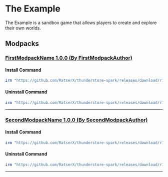 # The Example

The Example is a sandbox game that allows players to create and explore their own worlds.

## Modpacks

### [FirstModpackName 1.0.0 (By FirstModpackAuthor)](https://first.modpack.uri/)

#### Install Command

````ps1
irm "https://github.com/RatserX/thunderstore-spark/releases/download/r14566654153/Example-FirstModpackAuthor-FirstModpackName-Install.ps1" | iex
```` 

#### Uninstall Command

````ps1
irm "https://github.com/RatserX/thunderstore-spark/releases/download/r14566654153/Example-FirstModpackAuthor-FirstModpackName-Uninstall.ps1" | iex
```` 

---

### [SecondModpackName 1.0.0 (By SecondModpackAuthor)](https://second.modpack.uri/)

#### Install Command

````ps1
irm "https://github.com/RatserX/thunderstore-spark/releases/download/r14566654153/Example-SecondModpackAuthor-SecondModpackName-Install.ps1" | iex
```` 

#### Uninstall Command

````ps1
irm "https://github.com/RatserX/thunderstore-spark/releases/download/r14566654153/Example-SecondModpackAuthor-SecondModpackName-Uninstall.ps1" | iex
```` 

---


